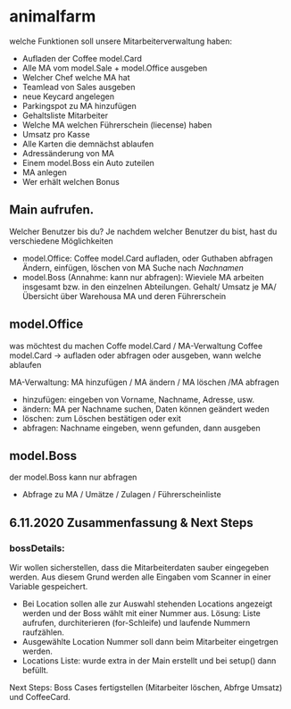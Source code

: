 # animalfarm

welche Funktionen soll unsere Mitarbeiterverwaltung haben: 
* Aufladen der Coffee model.Card
* Alle MA vom model.Sale + model.Office ausgeben
* Welcher Chef welche MA hat
* Teamlead von Sales ausgeben
* neue Keycard angelegen
* Parkingspot zu MA hinzufügen
* Gehaltsliste Mitarbeiter
* Welche MA welchen Führerschein (liecense) haben
* Umsatz pro Kasse
* Alle Karten die demnächst ablaufen
* Adressänderung von MA
* Einem model.Boss ein Auto zuteilen
* MA anlegen
* Wer erhält welchen Bonus

## Main aufrufen. 
Welcher Benutzer bis du? 
Je nachdem welcher Benutzer du bist, hast du verschiedene Möglichkeiten
* model.Office: Coffee model.Card aufladen, oder Guthaben abfragen
Ändern, einfügen, löschen von MA
Suche nach *Nachnamen* 
* model.Boss (Annahme: kann nur abfragen): Wieviele MA arbeiten insgesamt bzw. in den einzelnen Abteilungen. 
Gehalt/ Umsatz je MA/ Übersicht über Warehousa MA und deren Führerschein

## model.Office 
was möchtest du machen Coffe model.Card / MA-Verwaltung 
Coffee model.Card -> aufladen oder abfragen oder ausgeben, wann welche ablaufen

MA-Verwaltung: MA hinzufügen / MA ändern / MA löschen /MA abfragen
* hinzufügen: eingeben von Vorname, Nachname, Adresse, usw. 
* ändern: MA per Nachname suchen, Daten können geändert weden
* löschen: zum Löschen bestätigen oder exit
* abfragen: Nachname eingeben, wenn gefunden, dann ausgeben

## model.Boss
der model.Boss kann nur abfragen
* Abfrage zu MA / Umätze / Zulagen / Führerscheinliste 

## 6.11.2020 Zusammenfassung & Next Steps
### bossDetails: 
Wir wollen sicherstellen, dass die Mitarbeiterdaten sauber eingegeben werden. 
Aus diesem Grund werden alle Eingaben vom Scanner in einer Variable gespeichert. 
* Bei Location sollen alle zur Auswahl stehenden Locations angezeigt werden und der Boss
wählt mit einer Nummer aus. Lösung: Liste aufrufen, durchiterieren (for-Schleife) und laufende 
Nummern raufzählen. 
* Ausgewählte Location Nummer soll dann beim Mitarbeiter eingetrgen werden.
* Locations Liste: wurde extra in der Main erstellt und bei setup() dann befüllt. 

Next Steps: Boss Cases fertigstellen (Mitarbeiter löschen, Abfrge Umsatz) und CoffeeCard.